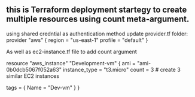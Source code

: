 ## this is Terraform deployment startegy to create multiple resources using count meta-argument.
using shared credntial as authentication method update provider.tf folder:
provider "aws" {
  region = "us-east-1"
  profile = "default"
}

As well as ec2-instance.tf file to add count argument

resource "aws_instance" "Development-vm" {
  ami           = "ami-0b0dcb5067f052a63"
  instance_type = "t3.micro"
  count = 3 # create 3 similar EC2 instances

  tags = {
    Name = "Dev-vm"
    }
}
